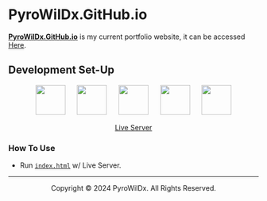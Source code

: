 # PyroWilDx.GitHub.io

[**PyroWilDx.GitHub.io**](https://github.com/PyroWilDx/PyroWilDx.GitHub.io/) is my current portfolio website, it can be accessed [Here](https://pyrowildx.github.io/index.html).

## Development Set-Up

<div align="center">

[<img src="https://cdn.jsdelivr.net/gh/devicons/devicon@latest/icons/html5/html5-original.svg" width="60"/>](https://www.w3.org/html/)
&nbsp;&nbsp;&nbsp;&nbsp;
[<img src="https://cdn.jsdelivr.net/gh/devicons/devicon@latest/icons/css3/css3-original.svg" width="60"/>](https://www.w3.org/Style/CSS/)
&nbsp;&nbsp;&nbsp;&nbsp;
[<img src="https://cdn.jsdelivr.net/gh/devicons/devicon@latest/icons/javascript/javascript-original.svg" width="60"/>](https://developer.mozilla.org/docs/Web/JavaScript/)
&nbsp;&nbsp;&nbsp;&nbsp;
[<img src="https://cdn.jsdelivr.net/gh/devicons/devicon@latest/icons/vscode/vscode-original.svg" width="60"/>](https://code.visualstudio.com/)
&nbsp;&nbsp;&nbsp;&nbsp;
[<img src="https://cdn.jsdelivr.net/gh/devicons/devicon@latest/icons/windows8/windows8-original.svg" width="60"/>](https://www.microsoft.com/windows/)

[Live Server](https://github.com/ritwickdey/vscode-live-server/)

</div>

### How To Use

- Run [```index.html```](./index.html) w/ Live Server.

---

<div align="center">
  Copyright &#169; 2024 PyroWilDx. All Rights Reserved.
</div>
